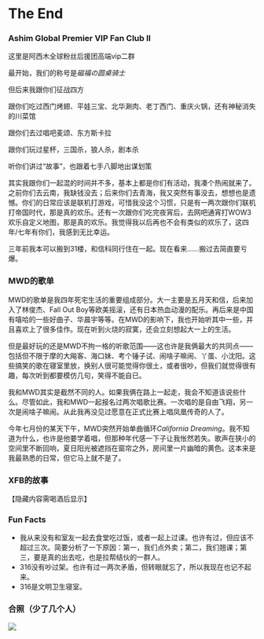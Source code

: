 # The End

### Ashim Global Premier VIP Fan Club II

这里是阿西木全球粉丝后援团高端vip二群

最开始，我们的称号是*磁福の圆桌骑士*

但后来我跟你们征战四方

跟你们吃过西门烤翅、平娃三宝、北华涮肉、老丁西门、重庆火锅，还有神秘消失的川菜馆

跟你们去过唱吧麦颂、东方斯卡拉

跟你们玩过星杯，三国杀，狼人杀，剧本杀

听你们讲过“故事”，也跟着七手八脚地出谋划策

其实我跟你们一起混的时间并不多，基本上都是你们有活动，我凑个热闹就来了。之前你们去云南，我缺钱没去；后来你们去青海，我又突然有事没去，想想也是遗憾。你们的日常应该是联机打游戏，可惜我没这个习惯，只是有一两次跟你们联机打帝国时代，那是真的欢乐。还有一次跟你们吃完夜宵后，去网吧通宵打WOW3欢乐自定义地图，那是真的欢乐。我觉得我以后再也不会有类似的欢乐了，这四年/七年有你们，我感到无比幸运。

三年前我本可以搬到31楼，和信科同行住在一起。现在看来……搬过去简直要亏爆。

### MWD的歌单

MWD的歌单是我四年死宅生活的重要组成部分。大一主要是五月天和信，后来加入了林俊杰、Fall Out Boy等欧美摇滚，还有日本热血动漫的配乐。再后来是中国有嘻哈的一些好曲子、华晨宇等等。在MWD的影响下，我也开始听其中一些，并且喜欢上了很多佳作。现在听到火烧的寂寞，还会立刻想起大一上的生活。

但是最好玩的还是MWD不拘一格的听歌范围——这也许是我俩最大的共同点——包括但不限于摩的大飚客、海口妹、考个锤子试、闹啥子嘛闹、丫蛋、小沈阳。这些搞笑的歌在寝室里放，换别人很可能觉得你很土，或者很吵，但我们就觉得很有趣，每次听到都要模仿几句，笑得不能自已。

我和MWD其实是截然不同的人。如果我俩在路上一起走，我会不知道该说些什么。尽管如此，我和MWD一起报名过两次唱歌比赛。一次唱的是自由飞翔，另一次是闹啥子嘛闹。从此我再没见过愿意在正式比赛上唱凤凰传奇的人了。

今年七月份的某天下午，MWD突然开始单曲循环*California Dreaming*。我不知道为什么，也许是他要学着唱，但那种年代感一下子让我怅然若失。歌声在狭小的空间里不断回响，夏日阳光被遮挡在窗帘之外，房间里一片幽暗的黄色。这本来是我最熟悉的日常，但它马上就不是了。

### XFB的故事

【隐藏内容需喝酒后显示】

### Fun Facts

- 我从来没有和室友一起去食堂吃过饭，或者一起上过课。也许有过，但应该不超过三次。简要分析了一下原因：第一，我们点外卖；第二，我们翘课；第三，要是真的出去吃，也是拉帮结伙的一群人。
- 316没有吵过架。也许有过一两次矛盾，但转眼就忘了，所以我现在也记不起来。
- 316是文明卫生寝室。

### 合照（少了几个人）

![](https://daichao1997.github.io/pic/宁夏.jpeg)
